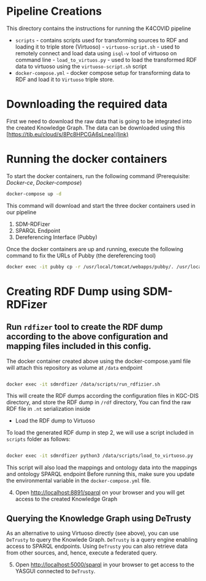 # Pipeline Creations

This directory contains the instructions for running the K4COVID pipeline

- `scripts` - contains scripts used for transforming sources to RDF and loading it to triple store (Virtuoso)
      - `virtuoso-script.sh`  - used to remotely connect and load data using `isql-v` tool of virtuoso on command line
      - `load_to_virtuos.py` - used to load the transformed RDF data to virtuoso using the `virtuoso-script.sh` script
- `docker-compose.yml` - docker compose setup for transforming data to RDF and load it to `Virtuoso` triple store.

# Downloading the required data

First we need to download the raw data that is going to be integrated into the created Knowledge Graph.
The data can be downloaded using this [https://tib.eu/cloud/s/8Pc8HPCGA6sLnea](link) 


# Running the docker containers
To start the docker containers, run the following command
(Prerequisite: *Docker-ce*, *Docker-compose*)
```bash
docker-compose up -d
```
This command will download and start the three docker containers used in our pipeline
1) SDM-RDFizer
2) SPARQL Endpoint
3) Dereferencing Interface (Pubby)

Once the docker containers are up and running, execute the following command to fix the URLs of Pubby (the dereferencing tool)
```bash
docker exec -it pubby cp -r /usr/local/tomcat/webapps/pubby/. /usr/local/tomcat/webapps/ROOT/

```

# Creating RDF Dump using SDM-RDFizer

## Run `rdfizer` tool to create the RDF dump according to the above configuration and mapping files included in this config.

The docker container created above using the docker-compose.yaml file will attach this repository as volume at `/data` endpoint

```bash

docker exec -it sdmrdfizer /data/scripts/run_rdfizier.sh

```

This will create the RDF dumps according the configuration files in KGC-DIS directory, and store the RDF dump in `/rdf` directory, 
You can find the raw RDF file in `.nt` serialization inside 

- Load the RDF dump to Virtuoso


To load the generated RDF dump in step 2, we will use a script included in `scripts` folder as follows:

```bash

docker exec -it sdmrdfizer python3 /data/scripts/load_to_virtuoso.py

```
This script will also load the mappings and ontology data into the mappings and ontology SPARQL endpoint
Before running this, make sure you update the environmental variable in the `docker-compose.yml` file.



4. Open [http://localhost:8891/sparql](http://localhost:8891/sparql) on your browser and you will get access to the created Knowledge Graph

## Querying the Knowledge Graph using DeTrusty

As an alternative to using Virtuoso directly (see above), you can use `DeTrusty` to query the Knowlede Graph.
`DeTrusty` is a query engine enabling access to SPARQL endpoints.
Using `DeTrusty` you can also retrieve data from other sources, and, hence, execute a federated query.

5. Open [http://localhost:5000/sparql](http://localhost:5000/sparql) in your browser to get access to the YASGUI connected to `DeTrusty`.

